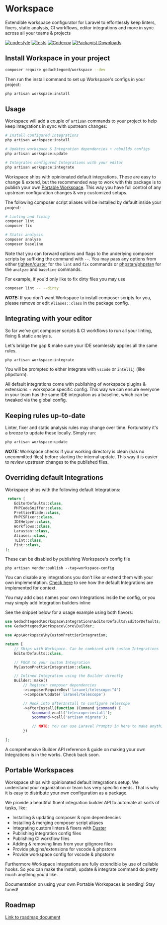 # Workspace

Extendible workspace configurator for Laravel to effortlessly keep linters, fixers, static analysis, CI workflows, editor integrations and more in sync across all your teams & projects

[![codestyle](https://github.com/media-code/workspace/actions/workflows/codestyle.yml/badge.svg)](https://github.com/media-code/workspace/actions/workflows/codestyle.yml)
[![tests](https://github.com/media-code/workspace/actions/workflows/tests.yml/badge.svg)](https://github.com/media-code/workspace/actions/workflows/tests.yml)
[![Codecov](https://img.shields.io/codecov/c/github/media-code/workspace?token=ON4MTY8C1B)](https://codecov.io/gh/media-code/workspace)
[![Packagist Downloads](https://img.shields.io/packagist/dm/gedachtegoed/workspace?label=installs)](https://packagist.org/packages/gedachtegoed/workspace)

## Install Workspace in your project

```bash
composer require gedachtegoed/workspace --dev
```

Then run the install command to set up Workspace's configs in your project:

```bash
php artisan workspace:install
```

## Usage

Workspace will add a couple of `artisan` commands to your project to help keep Integrations in sync with upstream changes:

```bash
# Install configured Integrations
php artisan workspace:install

# Updates workspace & Integration dependencies + rebuilds configs
php artisan workspace:update

# Integrates configured Integrations with your editor
php artisan workspace:integrate
```

Workspace ships with opinionated default integrations. These are easy to change & extend, but the recommended way to work with this package is to publish your own [Portable Workspace](#portable-workspaces). This way you have full control of any upstream configuration changes & very customized setups.

The following composer script aliases will be installed by default inside your project:

```bash
# Linting and fixing
composer lint
composer fix

# Static analysis
composer analyze
composer baseline
```

Note that you can forward options and flags to the underlying composer scripts by suffixing the command with `--`. You may pass any options from either [tighten/duster](https://github.com/tighten/duster) for the `lint` and `fix` commands or [phpstan/phpstan](https://phpstan.org/config-reference) for the `analyze` and `baseline` commands.

For example, if you'd only like to fix dirty files you may use

```bash
composer lint -- --dirty
```

**_NOTE:_** If you don't want Workspace to install composer scripts for you, please remove or edit `Aliases::class` in the package config.

## Integrating with your editor

So far we've got composer scripts & CI workflows to run all your linting, fixing & static analysis.

Let's bridge the gap & make sure your IDE seamlessly applies all the same rules.

```bash
php artisan workspace:integrate
```

You will be prompted to either integrate with `vscode` or `intellij` (like phpstorm).

All default integrations come with publishing of workspace plugins & extensions + workspace specific config. This way we can ensure everyone in your team has the same IDE integration as a baseline, which can be tweaked via the global config.

## Keeping rules up-to-date

Linter, fixer and static analysis rules may change over time. Fortunately it's a breeze to update these locally. Simply run:

```bash
php artisan workspace:update
```

**_NOTE:_**
Workspace checks if your working directory is clean (has no uncommitted files) before starting the internal update. This way it is easier to review upstream changes to the published files.

## Overriding default Integrations

Workspace ships with the following default Integrations:

```php
 return [
    EditorDefaults::class,
    PHPCodeSniffer::class,
    PrettierBlade::class,
    PHPCSFixer::class,
    IDEHelper::class,
    Workflows::class,
    Larastan::class,
    Aliases::class,
    TLint::class,
    Pint::class,
];
```

These can be disabled by publishing Workspace's config file

`php artisan vendor:publish --tag=workspace-config`

You can disable any integrations you don't like or extend them with your own implementation. [Check here](https://github.com/media-code/workspace/tree/main/src/Integrations) to see how the default Integrations are implemented for context.

You may add class names your own Integrations inside the config, or you may simply add Integration builders inline

See the snippet below for a usage example using both flavors:

```php
use Gedachtegoed\Workspace\Integrations\EditorDefaults\EditorDefaults;
use Gedachtegoed\Workspace\Core\Builder;

use App\Workspace\MyCustomPrettierIntegration;

return [
    // Ships with Workspace. Can be combined with custom Integrations
    EditorDefaults::class,

    // FQCN to your custom Integration
    MyCustomPrettierIntegration::class,

    // Inlined Integration using the Builder directly
    Builder::make()
        // Register composer dependencies
        ->composerRequireDev('laravel/telescope:^4')
        ->composerUpdate('laravel/telescope')

        // Hook into afterInstall to configure Telescope
        ->afterInstall(function (Command $command) {
            $command->call('telescope:install');
            $command->call('artisan migrate');

            // NOTE: You can use Laravel Prompts in here to make anything interactive
        })

];
```

A comprehensive Builder API reference & guide on making your own Integrations is in the works. Check back soon.

## Portable Workspaces

Workspace ships with opinionated default Integrations setup. We understand your organization or team has very specific needs. That is why it is easy to distribute your own configuration as a package.

We provide a beautiful fluent integration builder API to automate all sorts of tasks, like:

-   Installing & updating composer & npm dependencies
-   Installing & merging composer script aliases
-   Integrating custom linters & fixers with [Duster](https://github.com/tighten/duster)
-   Publishing integration config files
-   Publishing CI workflow files
-   Adding & removing lines from your gitignore files
-   Provide plugins/extensions for vscode & phpstorm
-   Provide workspace config for vscode & phpstorm

Furthermore Workspace Integrations are fully extendible by use of callable hooks. So you can make the install, update & integrate command do pretty much anything you'd like.

Documentation on using your own Portable Workspaces is pending! Stay tuned!

## Roadmap

[Link to roadmap document](https://github.com/media-code/workspace/ROADMAP.md)
